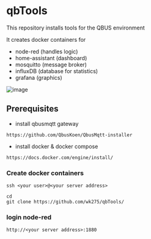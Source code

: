# qbTools

This repository installs tools for the QBUS environment

It creates docker containers for
- node-red (handles logic)
- home-assistant (dashboard)
- mosquitto (message broker)
- influxDB (database for statistics)
- grafana (graphics)

![image](https://user-images.githubusercontent.com/55239601/209998587-25c881c1-5b57-41b7-9663-6eb05b8960b1.png)


## Prerequisites
- install qbusmqtt gateway
``` 
https://github.com/QbusKoen/QbusMqtt-installer
```
- install docker & docker compose
```
https://docs.docker.com/engine/install/
```
### Create docker containers
`ssh <your user>@<your server address>`

```
cd
git clone https://github.com/wk275/qbTools/
```
### login node-red
`http://<your server address>:1880`

